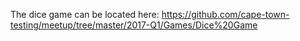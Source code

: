 The dice game can be located here:
https://github.com/cape-town-testing/meetup/tree/master/2017-Q1/Games/Dice%20Game
